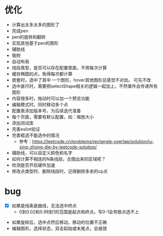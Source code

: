 # 优化

- 计算出太多太多的图形了 
- 完成pen
- pen的旋转和翻转
- 实现其他基于pen的图形
- 辅助线
- 吸附
- 自动布局
- 线段类型，是否可以存在配置里面，不用每次计算
- 缓存椭圆的点，免得每次都计算
- 嵌套时，选中了其中 一个图形，hover其他图形总感觉不对劲。 可先不改
- 选中直尺时，需要把selectShape相关的逻辑一起加上，不然事件会传递所有图形
- 内容很多时，拖动时可以加一个预览功能
- 编辑模式时。同时移动多个点
- 配置表添加版本号，为后续迭代准备
- 每个页面，需要有默认配置，如：缩放大小
- 添加测试库
- 完善eslint验证
- 完善框选不能选中的情况
    - 参考：https://leetcode.cn/problems/rectangle-overlap/solution/ju-xing-zhong-die-by-leetcode-solution/
- 辅助线，可以自定义颜色和名字
- 如何计算不相连的N条线段，合围出来的区域呢？
- 检测是否开启硬件加速
- 修改点类型时、删除线段时，记得删除多余的cp点

# bug

-[x] 如果是线条是曲线，无法选中终点
    - 0到0.02和0.98到1的范围是起点和终点。写0-1会导致点选不上
- 如果旋转后，选中点然后移动，移动的位置不正确
- 编辑图形，选择状态，双击起始或末尾点，会报错



